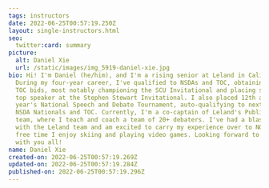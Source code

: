```yaml
---
tags: instructors
date: 2022-06-25T00:57:19.250Z
layout: single-instructors.html
seo:
  twitter:card: summary
picture:
  alt: Daniel Xie
  url: /static/images/img_5919-daniel-xie.jpg
bio: Hi! I'm Daniel (he/him), and I'm a rising senior at Leland in California.
  During my four-year career, I've qualified to NSDAs and TOC, obtaining 5 total
  TOC bids, most notably championing the SCU Invitational and placing second and
  top speaker at the Stephen Stewart Invitational. I also placed 12th at this
  year's National Speech and Debate Tournament, auto-qualifying to next year's
  NSDA Nationals and TOC. Currently, I'm a co-captain of Leland's Public Forum
  team, where I teach and coach a team of 20+ debaters. I've had a blast working
  with the Leland team and am excited to carry my experience over to NOVA. In my
  free time I enjoy skiing and playing video games. Looking forward to working
  with you all!
name: Daniel Xie
created-on: 2022-06-25T00:57:19.269Z
updated-on: 2022-06-25T00:57:19.284Z
published-on: 2022-06-25T00:57:19.296Z
---
```

